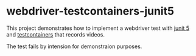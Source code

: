 # webdriver-testcontainers-junit5

This project demonstrates how to implement a webdriver test with [junit 5](https://junit.org/junit5/) and [testcontainers](https://www.testcontainers.org/modules/webdriver_containers/) that records videos.

The test fails by intension for demonstraion purposes.
